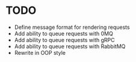 # TODO

- Define message format for rendering requests
- Add ability to queue requests with 0MQ
- Add ability to queue requests with gRPC
- Add ability to queue requests with RabbitMQ
- Rewrite in OOP style